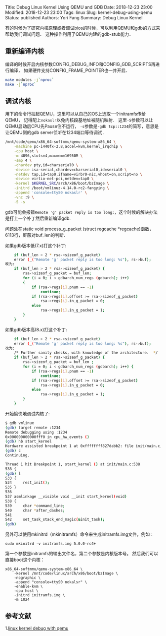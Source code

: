 Title: Debug Linux Kernel Using QEMU and GDB
Date: 2018-12-23 23:00
Modified: 2018-12-23 23:00
Tags: linux
Slug: kernel-debug-using-qemu
Status: published
Authors: Yori Fang
Summary: Debug Linux Kernel 


有的时候为了研究内核原理或者调试bios的时候，可以利用QEMU和gdb的方式来帮助我们调试问题．
这种操作利用了QEMU内建的gdb-stub能力．

## 重新编译内核

编译的时候开启内核参数CONFIG_DEBUG_INFO和CONFIG_GDB_SCRIPTS再进行编译，
如果硬件支持CONFIG_FRAME_POINTER也一并开启．

```bash
make modules -j`nproc`
make -j`nproc` 
```

## 调试内核

用下的命令行拉起QEMU，这里可以从自己的OS上选取一个initramfs传给QEMU，
记得配上`nokaslr`以免内核段基地址被随机映射．
这里`-S`参数可以让QEMU启动后CPU先Pause住不运行，
`-s`参数是`-gdb tcp::1234`的简写，意思是让QEMU侧的gdb server侦听在1234端口等待调试．

```bash
/mnt/code/qemu/x86_64-softmmu/qemu-system-x86_64 \
    -machine pc-i440fx-2.8,accel=kvm,kernel_irqchip \
    -cpu host \
    -m 4096,slots=4,maxmem=16950M \
    -smp 4 \
    -chardev pty,id=charserial0 \
    -device isa-serial,chardev=charserial0,id=serial0 \
    -netdev tap,id=tap0,ifname=virbr0-nic,vhost=on,script=no \
    -device virtio-net-pci,netdev=tap0 \
    -kernel $KERNEL_SRC/arch/x86/boot/bzImage \
    -initrd /boot/vmlinuz-4.14.0-rc2-fangying \
    -append 'console=ttyS0 nokaslr' \
    -vnc :9 \
    -S -s
```
gdb可能会报错`Remote 'g' packet reply is too long:`，这个时候的解决办法是打上一个补丁然后重新编译gdb.

问题处在static void process_g_packet (struct regcache *regcache)函数，6113行，屏蔽对buf_len的判断．

如果gdb版本低(7.x)打这个补丁:
```bash
    if (buf_len > 2 * rsa->sizeof_g_packet)
    error (_("Remote 'g' packet reply is too long: %s"), rs->buf);
改为:
    if (buf_len > 2 * rsa->sizeof_g_packet) {
        rsa->sizeof_g_packet = buf_len;
        for (i = 0; i < gdbarch_num_regs (gdbarch); i++)
        {
            if (rsa->regs[i].pnum == -1)
                continue;
            if (rsa->regs[i].offset >= rsa->sizeof_g_packet)
                rsa->regs[i].in_g_packet = 0;
            else
                rsa->regs[i].in_g_packet = 1;
        }
    }
```
如果gdb版本高(8.x)打这个补丁:

```bash
    if (buf_len > 2 * rsa->sizeof_g_packet)
    error (_("Remote 'g' packet reply is too long: %s"), rs->buf);
改为:
    /* Further sanity checks, with knowledge of the architecture.  */
    if (buf_len > 2 * rsa->sizeof_g_packet) {
        rsa->sizeof_g_packet = buf_len ;
        for (i = 0; i < gdbarch_num_regs (gdbarch); i++) {
            if (rsa->regs[i].pnum == -1)
                continue;
            if (rsa->regs[i].offset >= rsa->sizeof_g_packet)
                rsa->regs[i].in_g_packet = 0;
            else
                rsa->regs[i].in_g_packet = 1;
        }
    }
```

开始愉快地调试内核了:
```bash
$ gdb vmlinux 
(gdb) target remote :1234
Remote debugging using :1234
0x000000000000fff0 in cpu_hw_events ()
(gdb) hb start_kernel
Hardware assisted breakpoint 1 at 0xffffffff827dabb2: file init/main.c, line 538.
(gdb) c
Continuing.

Thread 1 hit Breakpoint 1, start_kernel () at init/main.c:538
538	{
(gdb) l
533	{
534		rest_init();
535	}
536	
537	asmlinkage __visible void __init start_kernel(void)
538	{
539		char *command_line;
540		char *after_dashes;
541	
542		set_task_stack_end_magic(&init_task);
(gdb) 

```

另外可以使用mkinitrd（mkinitramfs）命令来生成initramfs.img文件，例如：
```
sudo mkinitrd -v initramfs.img 5.0.0-rc4+
```
第一个参数是initramfs的输出文件名，第二个参数是内核版本号。
然后我们可以直接boot这个内核：

```
x86_64-softmmu/qemu-system-x86_64 \
    -kernel /mnt/code/linux/arch/x86/boot/bzImage \
    -nographic \
    -append "console=ttyS0 nokalsr" \
    -enable-kvm \
    -cpu host \
    -initrd initramfs.img \
    -m 1024
```

## 参考文献

1.[linux kernel debug with qemu](http://nickdesaulniers.github.io/blog/2018/10/24/booting-a-custom-linux-kernel-in-qemu-and-debugging-it-with-gdb/)

